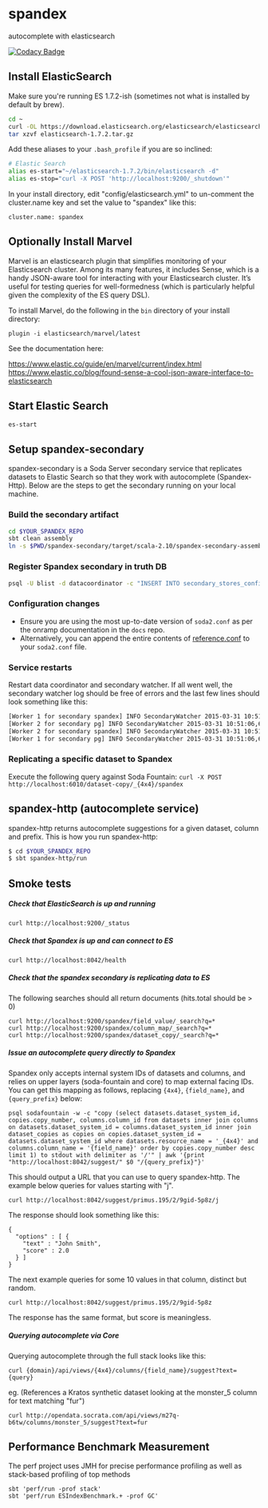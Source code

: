 # spandex
autocomplete with elasticsearch

[![Codacy Badge](https://www.codacy.com/project/badge/821a4d00582d4c4b8a4641ee1ee94393)](https://www.codacy.com/public/johnkrah/spandex)

## Install ElasticSearch
Make sure you're running ES 1.7.2-ish (sometimes not what is installed by default by brew).

```sh
cd ~
curl -OL https://download.elasticsearch.org/elasticsearch/elasticsearch/elasticsearch-1.7.2.tar.gz
tar xzvf elasticsearch-1.7.2.tar.gz
```

Add these aliases to your `.bash_profile` if you are so inclined:

```sh
# Elastic Search
alias es-start="~/elasticsearch-1.7.2/bin/elasticsearch -d"
alias es-stop="curl -X POST 'http://localhost:9200/_shutdown'"
```

In your install directory, edit "config/elasticsearch.yml" to un-comment the cluster.name key and set the value to "spandex" like this:
```
cluster.name: spandex
```

## Optionally Install Marvel
Marvel is an elasticsearch plugin that simplifies monitoring of your Elasticsearch cluster. Among its many features, it includes Sense, which is a handy JSON-aware tool for interacting with your Elasticsearch cluster. It’s useful for testing queries for well-formedness (which is particularly helpful given the complexity of the ES query DSL).

To install Marvel, do the following in the `bin` directory of your install directory:

```
plugin -i elasticsearch/marvel/latest
```

See the documentation here:

https://www.elastic.co/guide/en/marvel/current/index.html
https://www.elastic.co/blog/found-sense-a-cool-json-aware-interface-to-elasticsearch


## Start Elastic Search
```sh
es-start
```

## Setup spandex-secondary
spandex-secondary is a Soda Server secondary service that replicates datasets to Elastic Search so that they work with autocomplete (Spandex-Http). Below are the steps to get the secondary running on your local machine.

### Build the secondary artifact
```sh
cd $YOUR_SPANDEX_REPO
sbt clean assembly
ln -s $PWD/spandex-secondary/target/scala-2.10/spandex-secondary-assembly-*.jar ~/secondary-stores
```

### Register Spandex secondary in truth DB
```sh
psql -U blist -d datacoordinator -c "INSERT INTO secondary_stores_config (store_id, next_run_time, interval_in_seconds) values ('spandex', now(), 5);"
```

### Configuration changes
* Ensure you are using the most up-to-date version of `soda2.conf` as per the onramp documentation in the `docs` repo.
* Alternatively, you can append the entire contents of [reference.conf](https://github.com/socrata/spandex/blob/master/spandex-common/src/main/resources/reference.conf) to your `soda2.conf` file.

### Service restarts
Restart data coordinator and secondary watcher.
If all went well, the secondary watcher log should be free of errors and the last few lines should look something like this:
```sh
[Worker 1 for secondary spandex] INFO SecondaryWatcher 2015-03-31 10:51:06,661 update-next-runtime: 1ms; [["store-id","spandex"]]
[Worker 2 for secondary pg] INFO SecondaryWatcher 2015-03-31 10:51:06,661 update-next-runtime: 1ms; [["store-id","pg"]]
[Worker 2 for secondary spandex] INFO SecondaryWatcher 2015-03-31 10:51:06,664 update-next-runtime: 30ms; [["store-id","spandex"]]
[Worker 1 for secondary pg] INFO SecondaryWatcher 2015-03-31 10:51:06,664 update-next-runtime: 33ms; [["store-id","pg"]]
```
### Replicating a specific dataset to Spandex
Execute the following query against Soda Fountain:
`curl -X POST http://localhost:6010/dataset-copy/_{4x4}/spandex`

## spandex-http (autocomplete service) ##
spandex-http returns autocomplete suggestions for a given dataset, column and prefix. This is how you run spandex-http:
```sh
$ cd $YOUR_SPANDEX_REPO
$ sbt spandex-http/run
```

## Smoke tests
##### Check that ElasticSearch is up and running
```
curl http://localhost:9200/_status
```

##### Check that Spandex is up and can connect to ES
```
curl http://localhost:8042/health
```

##### Check that the spandex secondary is replicating data to ES
The following searches should all return documents (hits.total should be > 0)
```
curl http://localhost:9200/spandex/field_value/_search?q=*
curl http://localhost:9200/spandex/column_map/_search?q=*
curl http://localhost:9200/spandex/dataset_copy/_search?q=*
```

##### Issue an autocomplete query directly to Spandex
Spandex only accepts internal system IDs of datasets and columns, and relies on upper layers (soda-fountain and core) to map external facing IDs.
You can get this mapping as follows, replacing `{4x4}`, `{field_name}`, and `{query_prefix}` below:
```
psql sodafountain -w -c "copy (select datasets.dataset_system_id, copies.copy_number, columns.column_id from datasets inner join columns on datasets.dataset_system_id = columns.dataset_system_id inner join dataset_copies as copies on copies.dataset_system_id = datasets.dataset_system_id where datasets.resource_name = '_{4x4}' and columns.column_name = '{field_name}' order by copies.copy_number desc limit 1) to stdout with delimiter as '/'" | awk '{print "http://localhost:8042/suggest/" $0 "/{query_prefix}"}'
```
This should output a URL that you can use to query spandex-http. The example below queries for values starting with "j".
```
curl http://localhost:8042/suggest/primus.195/2/9gid-5p8z/j
```

The response should look something like this:
```
{
  "options" : [ {
    "text" : "John Smith",
    "score" : 2.0
  } ]
}
```

The next example queries for some 10 values in that column, distinct but random.
```
curl http://localhost:8042/suggest/primus.195/2/9gid-5p8z
```

The response has the same format, but score is meaningless.

##### Querying autocomplete via Core
Querying autocomplete through the full stack looks like this: 
```
curl {domain}/api/views/{4x4}/columns/{field_name}/suggest?text={query}
```
eg. (References a Kratos synthetic dataset looking at the monster_5 column for text matching "fur")
```
curl http://opendata.socrata.com/api/views/m27q-b6tw/columns/monster_5/suggest?text=fur
```

## Performance Benchmark Measurement
The perf project uses JMH for precise performance profiling as well as stack-based profiling of top methods
```
sbt 'perf/run -prof stack'
sbt 'perf/run ESIndexBenchmark.+ -prof GC'
```
